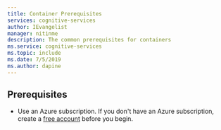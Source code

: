 ```yaml
---
title: Container Prerequisites
services: cognitive-services
author: IEvangelist
manager: nitinme
description: The common prerequisites for containers
ms.service: cognitive-services
ms.topic: include 
ms.date: 7/5/2019
ms.author: dapine
---
```


## Prerequisites

* Use an Azure subscription. If you don't have an Azure subscription, create a [free account](https://azure.microsoft.com/free/) before you begin.